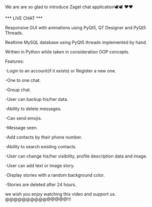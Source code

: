 We are are so glad to introduce Zagel chat application🕊️🕊️ ❤️❤️

*** LIVE CHAT ***

Responsive GUI with animations using PyQt5, QT Designer and PyQt5 Threads.

Realtime MySQL database using PyQt5 threads implemented by hand.

Written in Python while taken in consideration OOP concepts.

Features:

-Login to an account(if it exists) or Register a new one.

-One to one chat.

-Group chat.

-User can backup his/her data.

-Ability to delete messages.

-Can send emojis.

-Message seen.

-Add contacts by their phone number.

-Ability to search existing contacts.

-User can change his/her visibility, profile description data and image.

-User can add text or image story.

-Display stories with a random background color.

-Stories are deleted after 24 hours.

we wish you enjoy watching this video and support us.
@@@@@@@@@@@@@@@!!!
